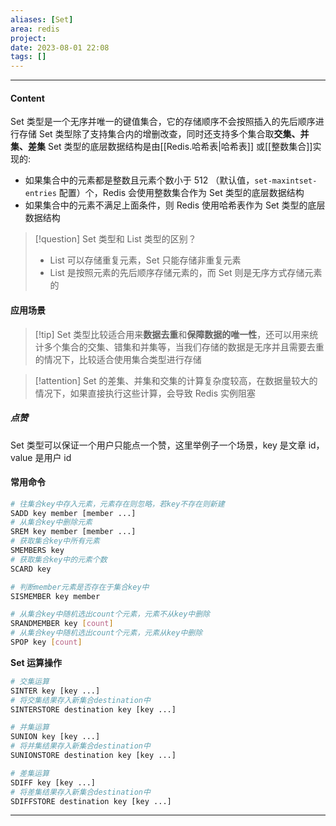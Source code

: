 ```yaml
---
aliases: [Set]
area: redis
project: 
date: 2023-08-01 22:08
tags: []
---
```

---
#### Content
Set 类型是一个无序并唯一的键值集合，它的存储顺序不会按照插入的先后顺序进行存储
Set 类型除了支持集合内的增删改查，同时还支持多个集合取**交集、并集、差集**
Set 类型的底层数据结构是由[[Redis.哈希表|哈希表]] 或[[整数集合]]实现的:
- 如果集合中的元素都是整数且元素个数小于 512 （默认值，`set-maxintset-entries` 配置）个，Redis 会使用整数集合作为 Set 类型的底层数据结构
- 如果集合中的元素不满足上面条件，则 Redis 使用哈希表作为 Set 类型的底层数据结构

> [!question] Set 类型和 List 类型的区别？
> - List 可以存储重复元素，Set 只能存储非重复元素
> - List 是按照元素的先后顺序存储元素的，而 Set 则是无序方式存储元素的

#### 应用场景
> [!tip] Set 类型比较适合用来**数据去重**和**保障数据的唯一性**，还可以用来统计多个集合的交集、错集和并集等，当我们存储的数据是无序并且需要去重的情况下，比较适合使用集合类型进行存储

> [!attention] Set 的差集、并集和交集的计算复杂度较高，在数据量较大的情况下，如果直接执行这些计算，会导致 Redis 实例阻塞

##### 点赞
Set 类型可以保证一个用户只能点一个赞，这里举例子一个场景，key 是文章 id，value 是用户 id


#### 常用命令
```sh
# 往集合key中存入元素，元素存在则忽略，若key不存在则新建
SADD key member [member ...]
# 从集合key中删除元素
SREM key member [member ...] 
# 获取集合key中所有元素
SMEMBERS key
# 获取集合key中的元素个数
SCARD key

# 判断member元素是否存在于集合key中
SISMEMBER key member

# 从集合key中随机选出count个元素，元素不从key中删除
SRANDMEMBER key [count]
# 从集合key中随机选出count个元素，元素从key中删除
SPOP key [count]
```
**Set 运算操作**
```sh
# 交集运算
SINTER key [key ...]
# 将交集结果存入新集合destination中
SINTERSTORE destination key [key ...]

# 并集运算
SUNION key [key ...]
# 将并集结果存入新集合destination中
SUNIONSTORE destination key [key ...]

# 差集运算
SDIFF key [key ...]
# 将差集结果存入新集合destination中
SDIFFSTORE destination key [key ...]
```


---
